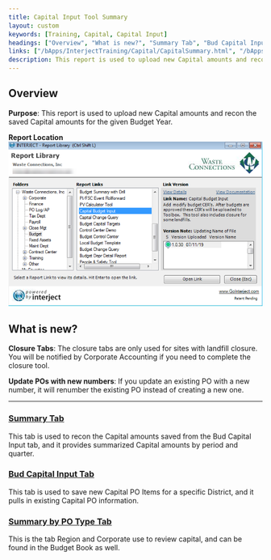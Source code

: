 ```yaml
---
title: Capital Input Tool Summary
layout: custom
keywords: [Training, Capital, Capital Input]
headings: ["Overview", "What is new?", "Summary Tab", "Bud Capital Input Tab", "Summary by PO Type Tab"]
links: ["/bApps/InterjectTraining/Capital/CapitalSummary.html", "/bApps/InterjectTraining/Capital/CapitalInput.html", "/bApps/InterjectTraining/Capital/CapitalSummaryPOType.html"]
description: This report is used to upload new Capital amounts and recon the saved Capital amounts for the given Budget Year.
---
```


## Overview

**Purpose**:  This report is used to upload new Capital amounts and recon the saved Capital amounts for the given Budget Year.

**Report Location**<br>
![](/images/WCNTraining/Capital/CapitalBudgetInput_ReportLibrary.png)

## What is new?

**Closure Tabs**:
The closure tabs are only used for sites with landfill closure. You will be notified by Corporate Accounting if you need to complete the closure tool.

**Update POs with new numbers**:
If you update an existing PO with a new number, it will renumber the existing PO instead of creating a new one.

___
### [Summary Tab](/bApps/InterjectTraining/Capital/CapitalSummary.html)

This tab is used to recon the Capital amounts saved from the Bud Capital Input tab, and it provides summarized Capital amounts by period and quarter.

### [Bud Capital Input Tab](/bApps/InterjectTraining/Capital/CapitalInput.html)

This tab is used to save new Capital PO Items for a specific District, and it pulls in existing Capital PO information.

### [Summary by PO Type Tab](/bApps/InterjectTraining/Capital/CapitalSummaryPOType.html)

This is the tab Region and Corporate use to review capital, and can be found in the Budget Book as well.
